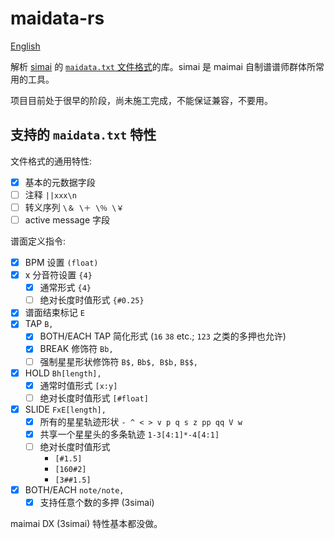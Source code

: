 # maidata-rs

[English](README.en.md)

解析 [simai] 的 [`maidata.txt` 文件格式][format]的库。simai 是 maimai 自制谱谱师群体所常用的工具。

[simai]: https://w.atwiki.jp/simai/
[format]: https://w.atwiki.jp/simai/pages/25.html

项目目前处于很早的阶段，尚未施工完成，不能保证兼容，不要用。

## 支持的 `maidata.txt` 特性

文件格式的通用特性:

* [x] 基本的元数据字段
* [ ] 注释 `||xxx\n`
* [ ] 转义序列 `\＆ \＋ \％ \￥`
* [ ] active message 字段

谱面定义指令:

* [x] BPM 设置 `(float)`
* [x] x 分音符设置 `{4}`
    - [x] 通常形式 `{4}`
    - [ ] 绝对长度时值形式 `{#0.25}`
* [x] 谱面结束标记 `E`
* [x] TAP `B,`
    - [x] BOTH/EACH TAP 简化形式 (`16` `38` etc.; `123` 之类的多押也允许)
    - [x] BREAK 修饰符 `Bb,`
    - [ ] 强制星星形状修饰符 `B$,` `Bb$, B$b,` `B$$,`
* [x] HOLD `Bh[length],`
    - [x] 通常时值形式 `[x:y]`
    - [ ] 绝对长度时值形式 `[#float]`
* [x] SLIDE `FxE[length],`
    - [x] 所有的星星轨迹形状 `- ^ < > v p q s z pp qq V w`
    - [x] 共享一个星星头的多条轨迹 `1-3[4:1]*-4[4:1]`
    - [ ] 绝对长度时值形式
        - `[#1.5]`
        - `[160#2]`
        - `[3##1.5]`
* [x] BOTH/EACH `note/note,`
    - [x] 支持任意个数的多押 (3simai)

maimai DX (3simai) 特性基本都没做。
